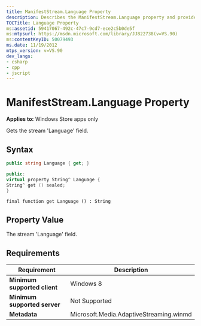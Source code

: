 ```yaml
---
title: ManifestStream.Language Property
description: Describes the ManifestStream.Language property and provides the property's syntax, property values, and requirements.
TOCTitle: Language Property
ms:assetid: 59417067-492c-47c7-9cd7-ece2c5b0de5f
ms:mtpsurl: https://msdn.microsoft.com/library/JJ822738(v=VS.90)
ms:contentKeyID: 50079493
ms.date: 11/19/2012
mtps_version: v=VS.90
dev_langs:
- csharp
- cpp
- jscript
---
```


# ManifestStream.Language Property

**Applies to:** Windows Store apps only

Gets the stream 'Language' field.

## Syntax

```csharp
public string Language { get; }
```

```cpp
public:
virtual property String^ Language {
String^ get () sealed;
}
```

```jscript
final function get Language () : String
```

## Property Value

The stream 'Language' field.

## Requirements

|Requirement|Description|
|--- |--- |
|**Minimum supported client**|Windows 8|
|**Minimum supported server**|Not Supported|
|**Metadata**|Microsoft.Media.AdaptiveStreaming.winmd|
